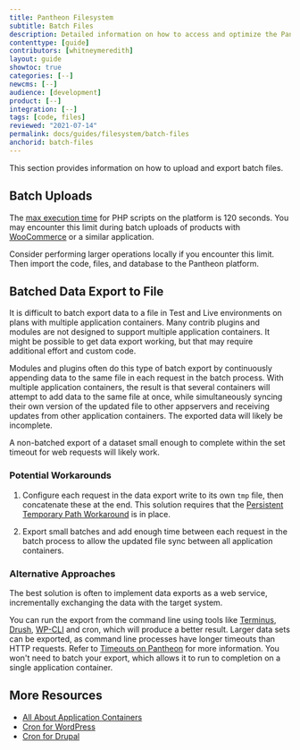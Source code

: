 ```yaml
---
title: Pantheon Filesystem
subtitle: Batch Files
description: Detailed information on how to access and optimize the Pantheon filesystem.
contenttype: [guide]
contributors: [whitneymeredith]
layout: guide
showtoc: true
categories: [--]
newcms: [--]
audience: [development]
product: [--]
integration: [--]
tags: [code, files]
reviewed: "2021-07-14"
permalink: docs/guides/filesystem/batch-files
anchorid: batch-files
---
```


This section provides information on how to upload and export batch files.

## Batch Uploads

The [max execution time](/timeouts/#user-configurable-timeouts) for PHP scripts on the platform is 120 seconds. You may encounter this limit during batch uploads of products with [WooCommerce](https://wordpress.org/plugins/woocommerce) or a similar application.

Consider performing larger operations locally if you encounter this limit. Then import the code, files, and database to the Pantheon platform.

## Batched Data Export to File

It is difficult to batch export data to a file in Test and Live environments on plans with multiple application containers. Many contrib plugins and modules are not designed to support multiple application containers. It might be possible to get data export working, but that may require additional effort and custom code.

Modules and plugins often do this type of batch export by continuously appending data to the same file in each request in the batch process. With multiple application containers, the result is that several containers will attempt to add data to the same file at once, while simultaneously syncing their own version of the updated file to other appservers and receiving updates from other application containers. The exported data will likely be incomplete.

A non-batched export of a dataset small enough to complete within the set timeout for web requests will likely work.

### Potential Workarounds

1. Configure each request in the data export write to its own `tmp` file, then concatenate these at the end. This solution requires that the [Persistent Temporary Path Workaround](/guides/filesystem/tmp/#persistent-temporary-path-workaround) is in place.

1. Export small batches and add enough time between each request in the batch process to allow the updated file sync between all application containers.

### Alternative Approaches

The best solution is often to implement data exports as a web service, incrementally exchanging the data with the target system.

You can run the export from the command line using tools like [Terminus](/terminus), [Drush](/guides/drush), [WP-CLI](/guides/wp-cli) and cron, which will produce a better result. Larger data sets can be exported, as command line processes have longer timeouts than HTTP requests. Refer to [Timeouts on Pantheon](/timeouts) for more information. You won't need to batch your export, which allows it to run to completion on a single application container.

## More Resources

- [All About Application Containers](/application-containers)
- [Cron for WordPress](/wordpress-cron)
- [Cron for Drupal](/drupal-cron)